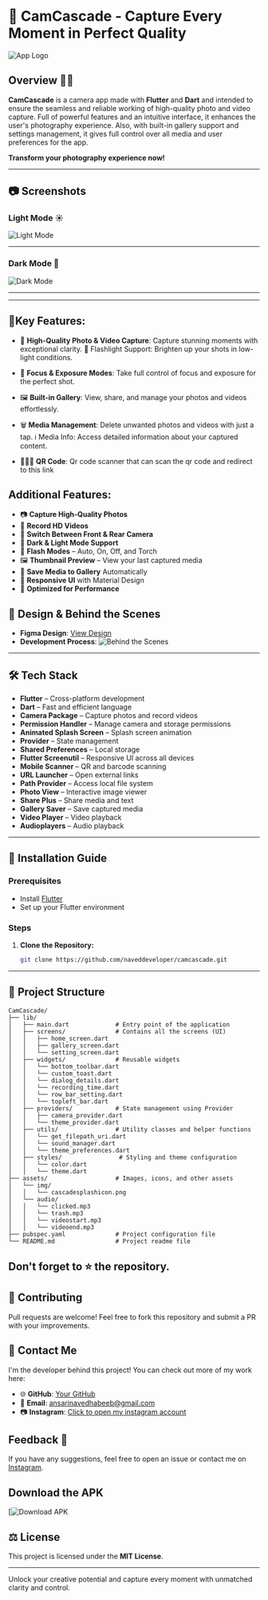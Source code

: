 # 📸 CamCascade - Capture Every Moment in Perfect Quality

![App Logo](assets/img/cascadesplashicon.png)

## Overview 💁🏻

**CamCascade** is a camera app made with **Flutter** and **Dart** and intended to ensure the seamless and reliable working of high-quality photo and video capture. Full of powerful features and an intuitive interface, it enhances the user's photography experience. Also, with built-in gallery support and settings management, it gives full control over all media and user preferences for the app.

**Transform your photography experience now!**

---

## 📷 Screenshots

### Light Mode ☀

![Light Mode](assets/img/camcasecadeanimationlight.gif)

---

### Dark Mode 🌙

![Dark Mode](assets/img/camcascadeanimationdark.gif)

---

---

## 🌟Key Features:

- 📸 **High-Quality Photo & Video Capture**: Capture stunning moments with exceptional clarity.
  🔦 Flashlight Support: Brighten up your shots in low-light conditions.

- 🎯 **Focus & Exposure Modes**: Take full control of focus and exposure for the perfect shot.

- 🖼️ **Built-in Gallery**: View, share, and manage your photos and videos effortlessly.

- 🗑️ **Media Management**: Delete unwanted photos and videos with just a tap.
  ℹ️ Media Info: Access detailed information about your captured content.

- 🧑🏻‍💻 **QR Code**: Qr code scanner that can scan the qr code and redirect to this link

## Additional Features:

- 📷 **Capture High-Quality Photos**
- 🎥 **Record HD Videos**
- 🔄 **Switch Between Front & Rear Camera**
- 🌙 **Dark & Light Mode Support**
- 🔦 **Flash Modes** – Auto, On, Off, and Torch
- 🖼️ **Thumbnail Preview** – View your last captured media
- 📂 **Save Media to Gallery** Automatically
- 📐 **Responsive UI** with Material Design
- 🚀 **Optimized for Performance**

## 🎨 Design & Behind the Scenes

- **Figma Design**: [View Design](https://www.figma.com/design/6xKXN2DvaOqtFVOFGPazSi/CamCascade?node-id=0-1&t=RYrjn5SftUaCkzLJ-1)
- **Development Process**: ![Behind the Scenes](assets/img/cameraspherebts.png)

---

## 🛠️ Tech Stack

- **Flutter** – Cross-platform development
- **Dart** – Fast and efficient language
- **Camera Package** – Capture photos and record videos
- **Permission Handler** – Manage camera and storage permissions
- **Animated Splash Screen** – Splash screen animation
- **Provider** – State management
- **Shared Preferences** – Local storage
- **Flutter Screenutil** – Responsive UI across all devices
- **Mobile Scanner** – QR and barcode scanning
- **URL Launcher** – Open external links
- **Path Provider** – Access local file system
- **Photo View** – Interactive image viewer
- **Share Plus** – Share media and text
- **Gallery Saver** – Save captured media
- **Video Player** – Video playback
- **Audioplayers** – Audio playback

---

## 🚀 Installation Guide

### Prerequisites

- Install [Flutter](https://flutter.dev/docs/get-started/install)
- Set up your Flutter environment

### Steps

1. **Clone the Repository:**
   ```bash
   git clone https://github.com/naveddeveloper/camcascade.git
   ```

---

## 📂 Project Structure

```
CamCascade/
├── lib/
│   ├── main.dart             # Entry point of the application
│   ├── screens/              # Contains all the screens (UI)
│   │   ├── home_screen.dart
│   │   ├── gallery_screen.dart
│   │   └── setting_screen.dart
│   ├── widgets/              # Reusable widgets
│   │   └── bottom_toolbar.dart
│   │   └── custom_toast.dart
│   │   └── dialog_details.dart
│   │   └── recording_time.dart
│   │   └── row_bar_setting.dart
│   │   └── topleft_bar.dart
│   ├── providers/            # State management using Provider
│   │   ├── camera_provider.dart
│   │   └── theme_provider.dart
│   ├── utils/                # Utility classes and helper functions
│   │   └── get_filepath_uri.dart
│   │   └── sound_manager.dart
│   │   └── theme_preferences.dart
│   ├── styles/                # Styling and theme configuration
│   │   └── color.dart
│   │   └── theme.dart
├── assets/                   # Images, icons, and other assets
│   └── img/
│   │   └── cascadesplashicon.png
│   └── audio/
│   │   └── clicked.mp3
│   │   └── trash.mp3
│   │   └── videostart.mp3
│   │   └── videoend.mp3
├── pubspec.yaml              # Project configuration file
└── README.md                 # Project readme file
```

## Don't forget to :star: the repository.

## 🤝 Contributing

Pull requests are welcome! Feel free to fork this repository and submit a PR with your improvements.

## 📧 Contact Me

I'm the developer behind this project! You can check out more of my work here:

- 🌐 **GitHub**: [Your GitHub](https://github.com/naveddeveloper)
- 📩 **Email**: ansarinavedhabeeb@gmail.com
- 📷 **Instagram**: [Click to open my instagram account](https://instagram.com/naveddeveloper)

## Feedback 💬

If you have any suggestions, feel free to open an issue or contact me on [Instagram](https://www.instagram.com/naveddeveloper).

## Download the APK

[![Download APK](https://drive.google.com/uc?id=1osj1S0apQewEC5WxfmYJCpm8-9mOf6L4&export=download)

## ⚖️ License

This project is licensed under the **MIT License**.

---

Unlock your creative potential and capture every moment with unmatched clarity and control.
